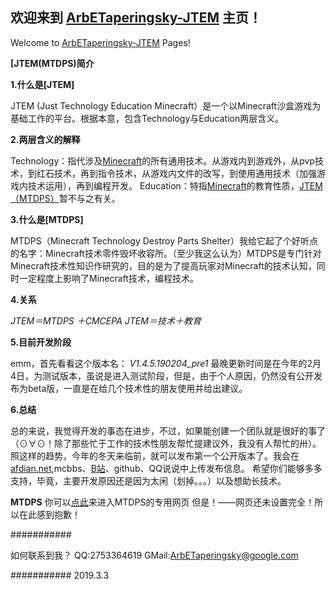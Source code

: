 ## 欢迎来到 [ArbETaperingsky-JTEM](https://arbetaperingsky.github.io/) 主页！
Welcome to [ArbETaperingsky-JTEM](https://arbetaperingsky.github.io/) Pages!

**[JTEM(MTDPS)简介**

**1.什么是[JTEM]**

JTEM (Just Technology Education Minecraft）是一个以Minecraft沙盒游戏为基础工作的平台。根据本意，包含Technology与Education两层含义。

**2.两层含义的解释**

Technology：指代涉及[Minecraft](https://minecraft.net/zh-hans/)的所有通用技术。从游戏内到游戏外，从pvp技术，到红石技术，再到指令技术，从游戏内文件的改写，到使用通用技术（加强游戏内技术运用），再到编程开发。
Education：特指[Minecraft](https://minecraft.net/zh-hans)的教育性质，[JTEM（MTDPS）](https://arbetaperingsky.github.io/JTEM.MTDPS)暂不与之有关。

**3.什么是[MTDPS]**

MTDPS（Minecraft Technology Destroy Parts Shelter）我给它起了个好听点的名字：Minecraft技术零件毁坏收容所。（至少我这么认为）MTDPS是专门针对Minecraft技术性知识作研究的，目的是为了提高玩家对Minecraft的技术认知，同时一定程度上影响了Minecraft技术，编程技术。

**4.关系**

_JTEM＝MTDPS ＋CMCEPA
JTEM＝技术＋教育_

**5.目前开发阶段**

emm，首先看看这个版本名：
_V1.4.5.190204_pre1_
最晚更新时间是在今年的2月4日，为测试版本，虽说是进入测试阶段，但是，由于个人原因，仍然没有公开发布为beta版，一直是在给几个技术性的朋友使用并给出建议。

**6.总结**

总的来说，我觉得开发的事态在进步，不过，如果能创建一个团队就是很好的事了（⊙∀⊙！除了那些忙于工作的技术性朋友帮忙提建议外，我没有人帮忙的卅）。
照这样的趋势，今年的冬天来临前，就可以发布第一个公开版本了。我会在[afdian.net](https://afdian.net/@MTDPS),mcbbs、[B站](https://space.bilibili.com/381703233/)、github、QQ说说中上传发布信息。
希望你们能够多多支持，毕竟，主要开发原因还是因为太闲（划掉。。。）以及想助长技术。

**MTDPS**
你可以[点此](https://arbetaperingsky.github.io/JTEM.MTDPS/)来进入MTDPS的专用网页
但是！——网页还未设置完全！所以在此感到抱歉！

###########

如何联系到我？
QQ:2753364619
GMail:ArbETaperingsky@google.com

###########
2019.3.3

